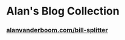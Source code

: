 # Alan's Blog Collection

### [alanvanderboom.com/bill-splitter](https://alanvanderboom.com/bill-splitter)